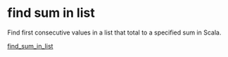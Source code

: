 # find sum in list
Find first consecutive values in a list that total to a specified sum in Scala.

[find_sum_in_list](..)

